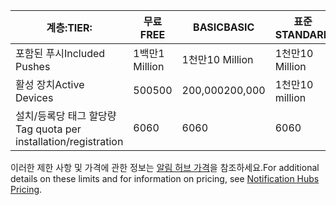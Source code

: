 
| <span data-ttu-id="d5a63-101">계층:</span><span class="sxs-lookup"><span data-stu-id="d5a63-101">TIER:</span></span> | <span data-ttu-id="d5a63-102">무료</span><span class="sxs-lookup"><span data-stu-id="d5a63-102">FREE</span></span> | <span data-ttu-id="d5a63-103">BASIC</span><span class="sxs-lookup"><span data-stu-id="d5a63-103">BASIC</span></span> | <span data-ttu-id="d5a63-104">표준</span><span class="sxs-lookup"><span data-stu-id="d5a63-104">STANDARD</span></span> |
| --- | --- | --- | --- |
| <span data-ttu-id="d5a63-105">포함된 푸시</span><span class="sxs-lookup"><span data-stu-id="d5a63-105">Included Pushes</span></span> |<span data-ttu-id="d5a63-106">1백만</span><span class="sxs-lookup"><span data-stu-id="d5a63-106">1 Million</span></span> |<span data-ttu-id="d5a63-107">1천만</span><span class="sxs-lookup"><span data-stu-id="d5a63-107">10 Million</span></span> |<span data-ttu-id="d5a63-108">1천만</span><span class="sxs-lookup"><span data-stu-id="d5a63-108">10 Million</span></span> |
| <span data-ttu-id="d5a63-109">활성 장치</span><span class="sxs-lookup"><span data-stu-id="d5a63-109">Active Devices</span></span> |<span data-ttu-id="d5a63-110">500</span><span class="sxs-lookup"><span data-stu-id="d5a63-110">500</span></span> |<span data-ttu-id="d5a63-111">200,000</span><span class="sxs-lookup"><span data-stu-id="d5a63-111">200,000</span></span> | <span data-ttu-id="d5a63-112">1천만</span><span class="sxs-lookup"><span data-stu-id="d5a63-112">10 million</span></span> |
| <span data-ttu-id="d5a63-113">설치/등록당 태그 할당량</span><span class="sxs-lookup"><span data-stu-id="d5a63-113">Tag quota per installation/registration</span></span> |<span data-ttu-id="d5a63-114">60</span><span class="sxs-lookup"><span data-stu-id="d5a63-114">60</span></span> |<span data-ttu-id="d5a63-115">60</span><span class="sxs-lookup"><span data-stu-id="d5a63-115">60</span></span> |<span data-ttu-id="d5a63-116">60</span><span class="sxs-lookup"><span data-stu-id="d5a63-116">60</span></span> |

<span data-ttu-id="d5a63-117">이러한 제한 사항 및 가격에 관한 정보는 [알림 허브 가격](https://azure.microsoft.com/pricing/details/notification-hubs/)을 참조하세요.</span><span class="sxs-lookup"><span data-stu-id="d5a63-117">For additional details on these limits and for information on pricing, see [Notification Hubs Pricing](https://azure.microsoft.com/pricing/details/notification-hubs/).</span></span> 

